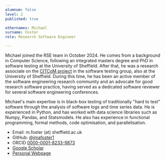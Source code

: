 ```yaml
---
alumnum: false
level: 2
published: true

othernames: Michael   
surname: Foster
role: Research Software Engineer

---
```


Michael joined the RSE team in October 2024.
He comes from a background in Computer Science, following an integrated masters degree and PhD in software testing at the University of Sheffield.
After that, he was a research associate on the [CITCoM project](https://sites.google.com/sheffield.ac.uk/citcom/home) in the software testing group, also at the University of Sheffield.
During this time, he has been an active member of the software engineering research community and an advocate for good research software practice, having served as a dedicated software reviewer for several software engineering conferences.

Michael's main expertise is in black-box testing of traditionally "hard to test" software through the analysis of software logs and time series data.
He is experienced in Python, and has worked with data science libraries such as Numpy, Pandas, and Statsmodels.
He also has experience in functional programming, formal methods, code optimisation, and parallelisation.

* Email: m.foster (at) sheffield.ac.uk
* GitHub: [@jmafoster1](https://github.com/jmafoster1)
* ORCID [0000-0001-8233-9873](https://orcid.org/0000-0001-8233-9873)
* [Google Scholar](https://scholar.google.com/citations?user=4fTJseoAAAAJ)
* [Personal Webpage](https://jmafoster1.github.io)
